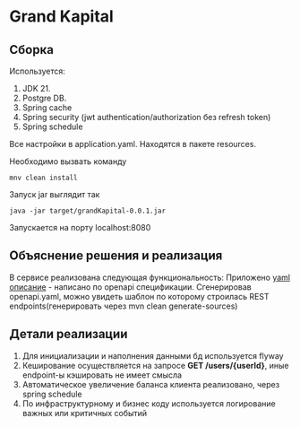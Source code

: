 # Grand Kapital

## Сборка

Используется:
1. JDK 21.  
2. Postgre DB.
3. Spring cache
4. Spring security (jwt authentication/authorization без refresh token)
5. Spring schedule

Все настройки в application.yaml. Находятся в пакете resources.

Необходимо вызвать команду

```
mnv clean install
```

Запуск jar выглядит так

```
java -jar target/grandKapital-0.0.1.jar
```
Запускается на порту localhost:8080

## Объяснение решения и реализация

В сервисе реализована следующая функциональность:
Приложено [yaml описание](gen/openapi.yaml) - написано по openapi спецификации.
Сгенерировав openapi.yaml, можно увидеть шаблон по которому строилась REST endpoints(генерировать через mvn clean generate-sources)

## Детали реализации
1. Для инициализации и наполнения данными бд используется flyway
2. Кеширование осуществляется на запросе **GET /users/{userId}**, иные endpoint-ы кэшировать не имеет смысла
3. Автоматическое увеличение баланса клиента реализовано, через spring schedule
4. По инфраструктурному и бизнес коду используется логирование важных или критичных событий